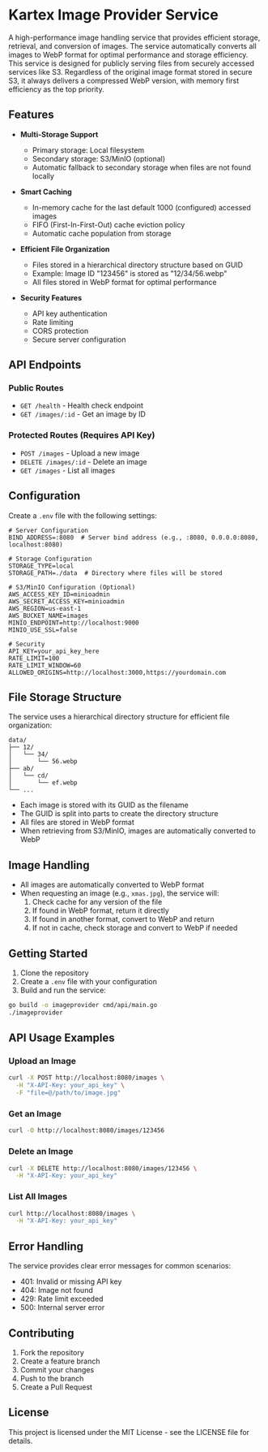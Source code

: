 # Kartex Image Provider Service

A high-performance image handling service that provides efficient storage, retrieval, and conversion of images. The service automatically converts all images to WebP format for optimal performance and storage efficiency.
This service is designed for publicly serving files from securely accessed services like S3. Regardless of the original image format stored in secure S3, it always delivers a compressed WebP version, with memory first efficiency as the top priority.


## Features

- **Multi-Storage Support**
  - Primary storage: Local filesystem
  - Secondary storage: S3/MinIO (optional)
  - Automatic fallback to secondary storage when files are not found locally

- **Smart Caching**
  - In-memory cache for the last default 1000 (configured) accessed images
  - FIFO (First-In-First-Out) cache eviction policy
  - Automatic cache population from storage

- **Efficient File Organization**
  - Files stored in a hierarchical directory structure based on GUID
  - Example: Image ID "123456" is stored as "12/34/56.webp"
  - All files stored in WebP format for optimal performance

- **Security Features**
  - API key authentication
  - Rate limiting
  - CORS protection
  - Secure server configuration

## API Endpoints

### Public Routes
- `GET /health` - Health check endpoint
- `GET /images/:id` - Get an image by ID

### Protected Routes (Requires API Key)
- `POST /images` - Upload a new image
- `DELETE /images/:id` - Delete an image
- `GET /images` - List all images

## Configuration

Create a `.env` file with the following settings:

```env
# Server Configuration
BIND_ADDRESS=:8080  # Server bind address (e.g., :8080, 0.0.0.0:8080, localhost:8080)

# Storage Configuration
STORAGE_TYPE=local
STORAGE_PATH=./data  # Directory where files will be stored

# S3/MinIO Configuration (Optional)
AWS_ACCESS_KEY_ID=minioadmin
AWS_SECRET_ACCESS_KEY=minioadmin
AWS_REGION=us-east-1
AWS_BUCKET_NAME=images
MINIO_ENDPOINT=http://localhost:9000
MINIO_USE_SSL=false

# Security
API_KEY=your_api_key_here
RATE_LIMIT=100
RATE_LIMIT_WINDOW=60
ALLOWED_ORIGINS=http://localhost:3000,https://yourdomain.com
```

## File Storage Structure

The service uses a hierarchical directory structure for efficient file organization:

```
data/
├── 12/
│   └── 34/
│       └── 56.webp
├── ab/
│   └── cd/
│       └── ef.webp
└── ...
```

- Each image is stored with its GUID as the filename
- The GUID is split into parts to create the directory structure
- All files are stored in WebP format
- When retrieving from S3/MinIO, images are automatically converted to WebP

## Image Handling

- All images are automatically converted to WebP format
- When requesting an image (e.g., `xmas.jpg`), the service will:
  1. Check cache for any version of the file
  2. If found in WebP format, return it directly
  3. If found in another format, convert to WebP and return
  4. If not in cache, check storage and convert to WebP if needed

## Getting Started

1. Clone the repository
2. Create a `.env` file with your configuration
3. Build and run the service:

```bash
go build -o imageprovider cmd/api/main.go
./imageprovider
```

## API Usage Examples

### Upload an Image
```bash
curl -X POST http://localhost:8080/images \
  -H "X-API-Key: your_api_key" \
  -F "file=@/path/to/image.jpg"
```

### Get an Image
```bash
curl -O http://localhost:8080/images/123456
```

### Delete an Image
```bash
curl -X DELETE http://localhost:8080/images/123456 \
  -H "X-API-Key: your_api_key"
```

### List All Images
```bash
curl http://localhost:8080/images \
  -H "X-API-Key: your_api_key"
```

## Error Handling

The service provides clear error messages for common scenarios:
- 401: Invalid or missing API key
- 404: Image not found
- 429: Rate limit exceeded
- 500: Internal server error

## Contributing

1. Fork the repository
2. Create a feature branch
3. Commit your changes
4. Push to the branch
5. Create a Pull Request

## License

This project is licensed under the MIT License - see the LICENSE file for details. 